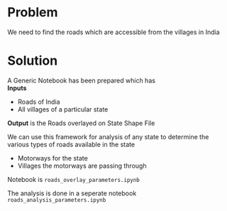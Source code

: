 # Problem  
We need to find the roads which are accessible from the villages in India          

# Solution   
A Generic Notebook has been prepared which has   
**Inputs**        
* Roads of India        
* All villages of a particular state     
  
**Output** is the Roads overlayed on State Shape File        

We can use this framework for analysis of any state to 
determine the various types of roads available in the state         
* Motorways for the state              
* Villages the motorways are passing through       
   
Notebook is `roads_overlay_parameters.ipynb`    

The analysis is done in a seperate notebook `roads_analysis_parameters.ipynb`         


